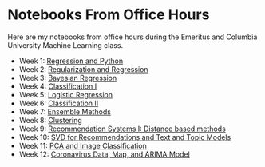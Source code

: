 # Notebooks From Office Hours

Here are my notebooks from office hours during the Emeritus and Columbia University Machine Learning class.

- Week 1: [Regression and Python]()
- Week 2: [Regularization and Regression]()
- Week 3: [Bayesian Regression]()
- Week 4: [Classification I]()
- Week 5: [Logistic Regression](week_5_ohours.ipynb)
- Week 6: [Classification II](w6.ipynb)
- Week 7: [Ensemble Methods](week_7_ohours.ipynb)
- Week 8: [Clustering](week_8_ohours.ipynb)
- Week 9: [Recommendation Systems I: Distance based methods](w9.ipynb)
- Week 10: [SVD for Recommendations and Text and Topic Models](w10.ipynb)
- Week 11: [PCA and Image Classification](pca.ipynb)
- Week 12: [Coronavirus Data, Map, and ARIMA Model](w12.ipynb)

